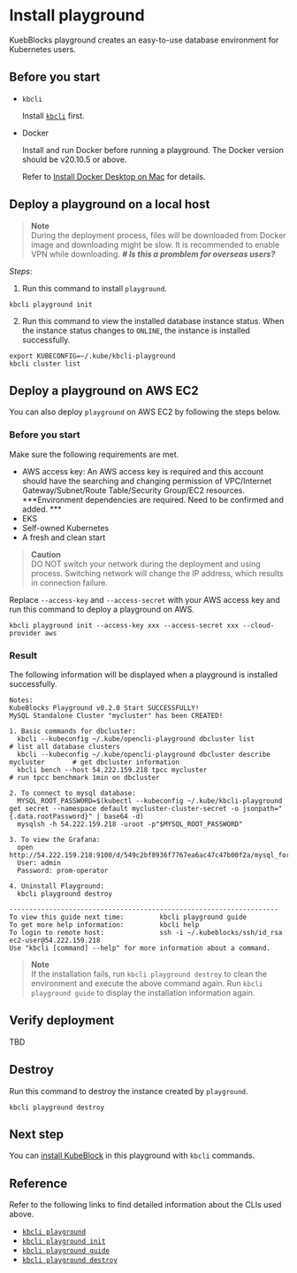 # Install playground

KuebBlocks playground creates an easy-to-use database environment for Kubernetes users.

## Before you start

- `kbcli`
  
  Install [`kbcli`](install_kbcli.md) first.

- Docker

  Install and run Docker before running a playground. The Docker version should be v20.10.5 or above.

  Refer to [Install Docker Desktop on Mac](https://docs.docker.com/desktop/install/mac-install/) for details.

## Deploy a playground on a local host

> **Note** <br>
> During the deployment process, files will be downloaded from Docker image and downloading might be slow. It is recommended to enable VPN while downloading. ***# Is this a promblem for overseas users?***

_Steps_:

1. Run this command to install `playground`.

```
kbcli playground init
```

2. Run this command to view the installed database instance status. When the instance status changes to `ONLINE`, the instance is installed successfully.

```
export KUBECONFIG=~/.kube/kbcli-playground
kbcli cluster list
```

## Deploy a playground on AWS EC2

You can also deploy `playground` on AWS EC2 by following the steps below.

### Before you start

Make sure the following requirements are met.

- AWS access key: An AWS access key is required and this account should have the searching and changing permission of VPC/Internet Gateway/Subnet/Route Table/Security Group/EC2 resources. ***Environment dependencies are required. Need to be confirmed and added. ***
- EKS
- Self-owned Kubernetes
- A fresh and clean start

> **Caution** <br>
> DO NOT switch your network during the deployment and using process. Switching network will change the IP address, which results in connection failure.

Replace `--access-key` and `--access-secret` with your AWS access key and run this command to deploy a playground on AWS.

```
kbcli playground init --access-key xxx --access-secret xxx --cloud-provider aws
```

### Result
  The following information will be displayed when a playground is installed successfully.

```
Notes:
KubeBlocks Playground v0.2.0 Start SUCCESSFULLY!
MySQL Standalone Cluster "mycluster" has been CREATED!

1. Basic commands for dbcluster:
  kbcli --kubeconfig ~/.kube/opencli-playground dbcluster list                          # list all database clusters
  kbcli --kubeconfig ~/.kube/opencli-playground dbcluster describe mycluster       # get dbcluster information
  kbcli bench --host 54.222.159.218 tpcc mycluster                                  # run tpcc benchmark 1min on dbcluster

2. To connect to mysql database:
  MYSQL_ROOT_PASSWORD=$(kubectl --kubeconfig ~/.kube/kbcli-playground get secret --namespace default mycluster-cluster-secret -o jsonpath="{.data.rootPassword}" | base64 -d)
  mysqlsh -h 54.222.159.218 -uroot -p"$MYSQL_ROOT_PASSWORD"

3. To view the Grafana:
  open http://54.222.159.218:9100/d/549c2bf8936f7767ea6ac47c47b00f2a/mysql_for_demo
  User: admin
  Password: prom-operator

4. Uninstall Playground:
  kbcli playground destroy

--------------------------------------------------------------------
To view this guide next time:         kbcli playground guide
To get more help information:         kbcli help
To login to remote host:              ssh -i ~/.kubeblocks/ssh/id_rsa ec2-user@54.222.159.218
Use "kbcli [command] --help" for more information about a command.
```

> **Note** <br>
> If the installation fails, run `kbcli playground destroy` to clean the environment and execute the above command again.
> Run `kbcli playground guide` to display the installation information again.

## Verify deployment

TBD

## Destroy

Run this command to destroy the instance created by `playground`.

```
kbcli playground destroy
```

## Next step

You can [install KubeBlock](install_kubeblocks.md) in this playground with `kbcli` commands.

## Reference

Refer to the following links to find detailed information about the CLIs used above.

- [`kbcli playground`](../cli/kbcli_playground.md)
- [`kbcli playground init`](../cli/kbcli_playground_init.md)
- [`kbcli playground guide`](../cli/kbcli_playground_guide.md)
- [`kbcli playground destroy`](../cli/kbcli_playground_destroy.md)
